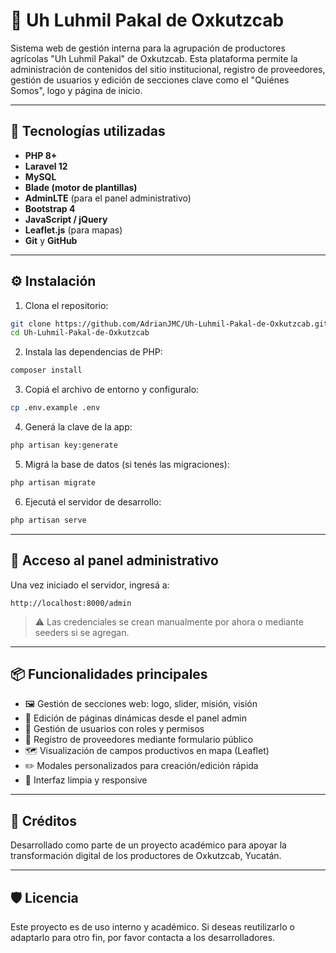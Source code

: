 # 🌱 Uh Luhmil Pakal de Oxkutzcab

Sistema web de gestión interna para la agrupación de productores agrícolas "Uh Luhmil Pakal" de Oxkutzcab. Esta plataforma permite la administración de contenidos del sitio institucional, registro de proveedores, gestión de usuarios y edición de secciones clave como el "Quiénes Somos", logo y página de inicio.

---

## 🚀 Tecnologías utilizadas

- **PHP 8+**
- **Laravel 12**
- **MySQL**
- **Blade (motor de plantillas)**
- **AdminLTE** (para el panel administrativo)
- **Bootstrap 4**
- **JavaScript / jQuery**
- **Leaflet.js** (para mapas)
- **Git** y **GitHub**

---

## ⚙️ Instalación

1. Clona el repositorio:

```bash
git clone https://github.com/AdrianJMC/Uh-Luhmil-Pakal-de-Oxkutzcab.git
cd Uh-Luhmil-Pakal-de-Oxkutzcab
```

2. Instala las dependencias de PHP:

```bash
composer install
```

3. Copiá el archivo de entorno y configuralo:

```bash
cp .env.example .env
```

4. Generá la clave de la app:

```bash
php artisan key:generate
```

5. Migrá la base de datos (si tenés las migraciones):

```bash
php artisan migrate
```

6. Ejecutá el servidor de desarrollo:

```bash
php artisan serve
```

---

## 🔐 Acceso al panel administrativo

Una vez iniciado el servidor, ingresá a:

```
http://localhost:8000/admin
```

> ⚠️ Las credenciales se crean manualmente por ahora o mediante seeders si se agregan.

---

## 📦 Funcionalidades principales

- 🖼️ Gestión de secciones web: logo, slider, misión, visión
- 📄 Edición de páginas dinámicas desde el panel admin
- 👥 Gestión de usuarios con roles y permisos
- 🧾 Registro de proveedores mediante formulario público
- 🗺️ Visualización de campos productivos en mapa (Leaflet)
- ✏️ Modales personalizados para creación/edición rápida
- 🎨 Interfaz limpia y responsive

---

## 🤝 Créditos

Desarrollado como parte de un proyecto académico para apoyar la transformación digital de los productores de Oxkutzcab, Yucatán.

---

## 🛡️ Licencia

Este proyecto es de uso interno y académico. Si deseas reutilizarlo o adaptarlo para otro fin, por favor contacta a los desarrolladores.
